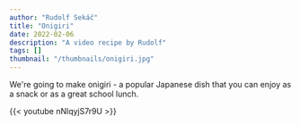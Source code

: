 ```yaml
---
author: "Rudolf Sekáč"
title: "Onigiri"
date: 2022-02-06
description: "A video recipe by Rudolf"
tags: []
thumbnail: "/thumbnails/onigiri.jpg"
---
```

We're going to make onigiri - a popular Japanese dish that you can enjoy as a snack or as a great school lunch.

{{< youtube nNlqyjS7r9U >}}
